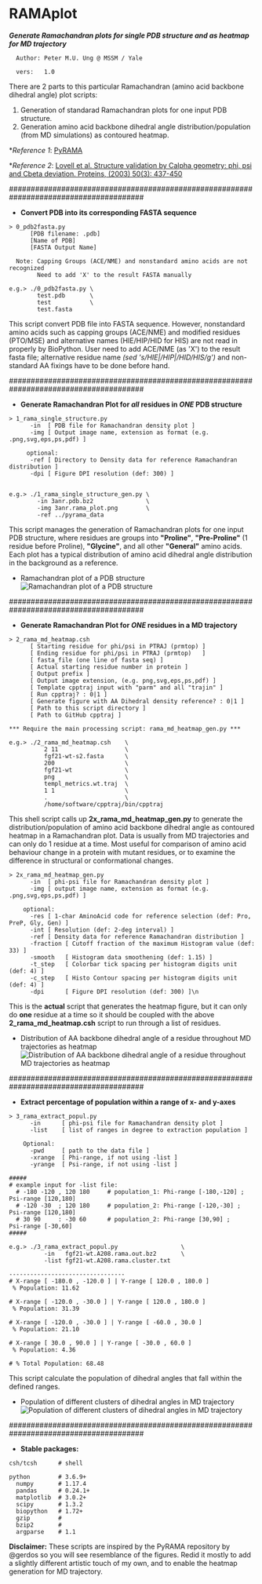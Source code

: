 # RAMAplot
_**Generate Ramachandran plots for single PDB structure and as heatmap for MD trajectory**_

```
  Author: Peter M.U. Ung @ MSSM / Yale

  vers:   1.0
```
There are 2 parts to this particular Ramachandran (amino acid backbone dihedral angle) plot scripts:
1) Generation of standarad Ramachandran plots for one input PDB structure.
2) Generation amino acid backbone dihedral angle distribution/population (from MD simulations) as contoured heatmap.

*_Reference 1_: [PyRAMA](https://github.com/gerdos/PyRAMA)

*_Reference 2_: [Lovell et al. Structure validation by Calpha geometry: phi, psi and Cbeta deviation. Proteins, (2003) 50(3): 437-450](https://doi.org/10.1002/prot.10286)

#######################################################################################
- **Convert PDB into its corresponding FASTA sequence**
```
> 0_pdb2fasta.py
      [PDB filename: .pdb]
      [Name of PDB]
      [FASTA Output Name]

  Note: Capping Groups (ACE/NME) and nonstandard amino acids are not recognized
        Need to add 'X' to the result FASTA manually

e.g.> ./0_pdb2fasta.py \
        test.pdb       \
        test           \
        test.fasta
```

This script convert PDB file into FASTA sequence. However, nonstandard amino acids such as capping groups (ACE/NME) and modified residues (PTO/MSE) and alternative names (HIE/HIP/HID for HIS) are not read in properly by BioPython. User need to add ACE/NME (as 'X') to the result fasta file; alternative residue name _(sed 's/HIE|/HIP|/HID/HIS/g')_ and non-standard AA fixings have to be done before hand.

#######################################################################################
- **Generate Ramachandran Plot for _all_ residues in _ONE_ PDB structure**
```
> 1_rama_single_structure.py
      -in  [ PDB file for Ramachandran density plot ]
      -img [ Output image name, extension as format (e.g. .png,svg,eps,ps,pdf) ]

     optional:
      -ref [ Directory to Density data for reference Ramachandran distribution ]
      -dpi [ Figure DPI resolution (def: 300) ]


e.g.> ./1_rama_single_structure_gen.py \
        -in 3anr.pdb.bz2               \
        -img 3anr.rama_plot.png        \
        -ref ../pyrama_data
```

This script manages the generation of Ramachandran plots for one input PDB structure, where residues are groups into **"Proline"**, **"Pre-Proline"** (1 residue before Proline), **"Glycine"**, and all other **"General"** amino acids. Each plot has a typical distribution of amino acid dihedral angle distribution in the background as a reference.

- Ramachandran plot of a PDB structure
![Ramachandran plot of a PDB structure](https://github.com/mungpeter/RAMAplot/blob/master/Examples/1_single_struct/3anr.rama_plot.png)

#######################################################################################
- **Generate Ramachandran Plot for _ONE_ residues in a MD trajectory**
```
> 2_rama_md_heatmap.csh
      [ Starting residue for phi/psi in PTRAJ (prmtop) ]
      [ Ending residue for phi/psi in PTRAJ (prmtop)   ]
      [ fasta_file (one line of fasta seq) ]
      [ Actual starting residue number in protein ]
      [ Output prefix ]
      [ Output image extension, (e.g. png,svg,eps,ps,pdf) ]
      [ Template cpptraj input with "parm" and all "trajin" ]
      [ Run cpptraj? : 0|1 ]
      [ Generate figure with AA Dihedral density reference? : 0|1 ]
      [ Path to this script directory ]
      [ Path to GitHub cpptraj ]

*** Require the main processing script: rama_md_heatmap_gen.py ***

e.g.> ./2_rama_md_heatmap.csh    \
          2 11                   \
          fgf21-wt-s2.fasta      \
          200                    \
          fgf21-wt               \
          png                    \
          templ_metrics.wt.traj  \
          1 1                    \
          .                      \
          /home/software/cpptraj/bin/cpptraj
```
This shell script calls up **2x_rama_md_heatmap_gen.py** to generate the distribution/population of amino acid backbone dihedral angle as contoured heatmap in a Ramachandran plot. Data is usually from MD trajectories and can only do 1 residue at a time. Most useful for comparison of amino acid behaviour change in a protein with mutant residues, or to examine the difference in structural or conformational changes.

```
> 2x_rama_md_heatmap_gen.py
      -in  [ phi-psi file for Ramachandran density plot ]
      -img [ output image name, extension as format (e.g. .png,svg,eps,ps,pdf) ]
      
    optional:
      -res [ 1-char AminoAcid code for reference selection (def: Pro, PreP, Gly, Gen) ]
      -int [ Resolution (def: 2-deg interval) ]
      -ref [ Density data for reference Ramachandran distribution ]
      -fraction [ Cutoff fraction of the maximum Histogram value (def: 33) ]
      -smooth   [ Histogram data smoothening (def: 1.15) ]
      -t_step   [ Colorbar tick spacing per histogram digits unit (def: 4) ]
      -c_step   [ Histo Contour spacing per histogram digits unit (def: 4) ]
      -dpi      [ Figure DPI resolution (def: 300) ]\n
```
This is the **actual** script that generates the heatmap figure, but it can only do **one** residue at a time so it should be coupled with the above **2_rama_md_heatmap.csh** script to run through a list of residues.

- Distribution of AA backbone dihedral angle of a residue throughout MD trajectories as heatmap
![Distribution of AA backbone dihedral angle of a residue throughout MD trajectories as heatmap](https://github.com/mungpeter/RAMAplot/blob/master/Examples/2_md_heatmap/fgf21-wt.P205.rama_histo.png)

#######################################################################################
- **Extract percentage of population within a range of x- and y-axes**
```
> 3_rama_extract_popul.py
      -in      [ phi-psi file for Ramachandran density plot ]
      -list    [ list of ranges in degree to extraction population ]
      
    Optional:
      -pwd     [ path to the data file ]
      -xrange  [ Phi-range, if not using -list ]
      -yrange  [ Psi-range, if not using -list ]

#####
# example input for -list file: 
  # -180 -120 , 120 180     # population_1: Phi-range [-180,-120] ; Psi-range [120,180]
  # -120 -30  ; 120 180     # population_2: Phi-range [-120,-30] ;  Psi-range [120,180]
  # 30 90     : -30 60      # population_2: Phi-range [30,90] ;     Psi-range [-30,60]
#####  

e.g.> ./3_rama_extract_popul.py                  \
          -in   fgf21-wt.A208.rama.out.bz2       \
          -list fgf21-wt.A208.rama.cluster.txt
          
---------------------------------
# X-range [ -180.0 , -120.0 ] | Y-range [ 120.0 , 180.0 ]
 % Population: 11.62

# X-range [ -120.0 , -30.0 ] | Y-range [ 120.0 , 180.0 ]
 % Population: 31.39

# X-range [ -120.0 , -30.0 ] | Y-range [ -60.0 , 30.0 ]
 % Population: 21.10

# X-range [ 30.0 , 90.0 ] | Y-range [ -30.0 , 60.0 ]
 % Population: 4.36

# % Total Population: 68.48

```
This script calculate the population of dihedral angles that fall within the defined ranges. 

- Population of different clusters of dihedral angles in MD trajectory
![Population of different clusters of dihedral angles in MD trajectory](https://github.com/mungpeter/RAMAplot/blob/master/Examples/3_extract_popul/fgf21-wt.A208.rama_histo.popul.png)


#######################################################################################
- **Stable packages:**
```
csh/tcsh      # shell

python        # 3.6.9+
  numpy       # 1.17.4
  pandas      # 0.24.1+
  matplotlib  # 3.0.2+
  scipy       # 1.3.2
  biopython   # 1.72+
  gzip        #
  bzip2       #
  argparse    # 1.1
```

**Disclaimer:** These scripts are inspired by the PyRAMA repository by @gerdos so you will see resemblance of the figures. Redid it mostly to add a slightly different artistic touch of my own, and to enable the heatmap generation for MD trajectory.
